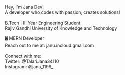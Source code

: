 Hey, I'm Jana Dev! <br>
A developer who codes with passion, creates solutions! <br> 
<br>
B.Tech | III Year Engineering Student <br>
Rajiv Gandhi University of Knowledge and Technology
<br>

🖥 MERN Developer <br>
Reach out to me at: janu.incloud.gmail.com <br>
<br>
Connect with me: <br>
Twitter: @TalariJana34110 <br>
Instagram: @jana_1199_ <br>

